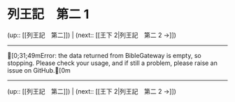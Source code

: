 # 列王記　第二 1

(up:: [[列王記　第二]]) | (next:: [[王下 2|列王記　第二 2 →]])

***
[0;31;49mError: the data returned from BibleGateway is empty, so stopping. Please check your usage, and if still a problem, please raise an issue on GitHub.[0m

***

(up:: [[列王記　第二]]) | (next:: [[王下 2|列王記　第二 2 →]])
